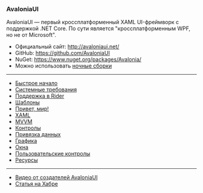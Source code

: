 ### AvaloniaUI

AvaloniaUI — первый кроссплатформенный XAML UI-фреймворк с поддержкой .NET Core. По сути является "кроссплатформенным WPF, но не от Microsoft".

* Официальный сайт: http://avaloniaui.net/
* GitHub: https://github.com/AvaloniaUI
* NuGet: https://www.nuget.org/packages/Avalonia/
* Можно использовать [ночные сборки](https://github.com/AvaloniaUI/Avalonia/wiki/Using-nightly-build-feed)

* * *

* [Быстрое начало](QuickStart.md)
* [Системные требования](SystemRequirements.md)
* [Поддержка в Rider](Rider.md)
* [Шаблоны](Templates.md)
* [Привет, мир!](HelloWorld.md)
* [XAML](XAML.md)
* [MVVM](MVVM.md)
* [Контролы](Controls.md)
* [Привязка данных](Binding.md)
* [Графика](Graphics.md)
* [Окна](Windows.md)
* [Пользовательские контролы](UserControls.md)
* [Ресурсы](Assets.md)

* * *

* [Видео от создателей AvaloniaUI](https://www.youtube.com/watch?v=8qzqweimcFs)
* [Статья на Хабре](https://habr.com/post/349394/)
